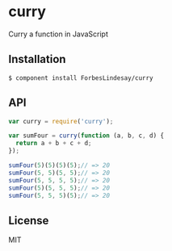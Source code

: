 
# curry

  Curry a function in JavaScript

## Installation

    $ component install ForbesLindesay/curry

## API

```javascript
var curry = require('curry');

var sumFour = curry(function (a, b, c, d) {
  return a + b + c + d;
});

sumFour(5)(5)(5)(5);// => 20
sumFour(5, 5)(5, 5);// => 20
sumFour(5, 5, 5, 5);// => 20
sumFour(5)(5, 5, 5);// => 20
sumFour(5, 5, 5)(5);// => 20
```

## License

  MIT

